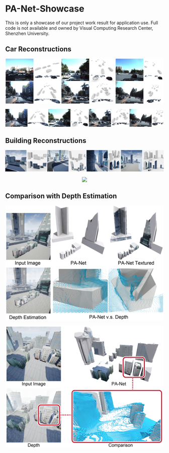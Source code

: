 # PA-Net-Showcase

This is only a showcase of our project work result for application use. Full code is not available and owned by Visual Computing Research Center, Shenzhen University.

## Car Reconstructions
<p align="center">
  <img src="https://github.com/cuirq3/PA-Net-Showcase/blob/main/images/Apollo_car_3D_showcase1.jpg">
</p>
<p align="center">
  <img src="https://github.com/cuirq3/PA-Net-Showcase/blob/main/images/Apollo_car_3D_showcase2.jpg">
</p>

## Building Reconstructions
<p align="center">
  <img src="https://github.com/cuirq3/PA-Net-Showcase/blob/main/images/Scene_showcase.jpg">
</p>
<p align="center">
  <img src="https://github.com/cuirq3/PA-Net-Showcase/blob/main/images/Scene_showcase.png">
</p>

## Comparison with Depth Estimation
<p align="center">
  <img src="https://github.com/cuirq3/PA-Net-Showcase/blob/main/images/Comparison_w_depth.jpg">
</p>
<p align="center">
  <img src="https://github.com/cuirq3/PA-Net-Showcase/blob/main/images/Comparison_w_depth2.jpg">
</p>
